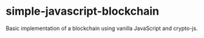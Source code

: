 ﻿# simple-javascript-blockchain
 Basic implementation of a blockchain using vanilla JavaScript and crypto-js.
 
